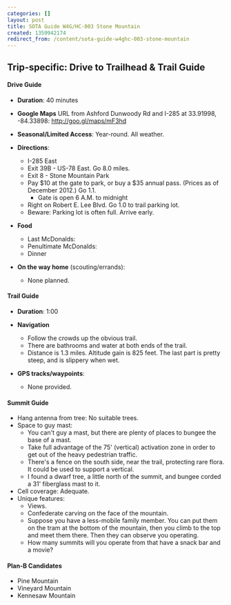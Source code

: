 ```yaml
---
categories: []
layout: post
title: SOTA Guide W4G/HC-003 Stone Mountain
created: 1359942174
redirect_from: /content/sota-guide-w4ghc-003-stone-mountain
---
```

Trip-specific: Drive to Trailhead & Trail Guide
--------------------------------------------------------
#### Drive Guide

* **Duration**: 40 minutes
* **Google Maps** URL from Ashford Dunwoody Rd and I-285 at 33.91998, -84.33898: http://goo.gl/maps/mF3hd
* **Seasonal/Limited Access**: Year-round.  All weather.
* **Directions**:
    * I-285 East
    * Exit 39B - US-78 East.  Go 8.0 miles.
    * Exit 8 - Stone Mountain Park
    * Pay $10 at the gate to park, or buy a $35 annual pass. (Prices as of December 2012.)  Go 1.1.
        * Gate is open 6 A.M. to midnight
    * Right on Robert E. Lee Blvd. Go 1.0 to trail parking lot.
    * Beware: Parking lot is often full.  Arrive early.

* **Food**
    * Last McDonalds: 
    * Penultimate McDonalds: 
    * Dinner
* **On the way home** (scouting/errands):
    * None planned.

#### Trail Guide

* **Duration**: 1:00
* **Navigation**
    * Follow the crowds up the obvious trail.
    * There are bathrooms and water at both ends of the trail.
    * Distance is 1.3 miles.  Altitude gain is 825 feet.  The last part is pretty steep, and is slippery when wet.

* **GPS tracks/waypoints**:
    * None provided.

#### Summit Guide

* Hang antenna from tree: No suitable trees.
* Space to guy mast: 
    * You can't guy a mast, but there are plenty of places to bungee the base of a mast.
    * Take full advantage of the 75' (vertical) activation zone in order to get out of the heavy  pedestrian traffic.
    * There's a fence on the south side, near the trail, protecting rare flora. It could be used to support a vertical.
    * I found a dwarf tree, a little north of the summit, and bungee corded a 31' fiberglass mast to it.
* Cell coverage: Adequate.
* Unique features:
    * Views.  
    * Confederate carving on the face of the mountain.
    * Suppose you have a less-mobile family member.  You can put them on the tram at the bottom of the mountain, then you climb to the top and meet them there.  Then they can observe you operating.
    * How many summits will you operate from that have a snack bar and a movie?

#### Plan-B Candidates

* Pine Mountain
* Vineyard Mountain
* Kennesaw Mountain
